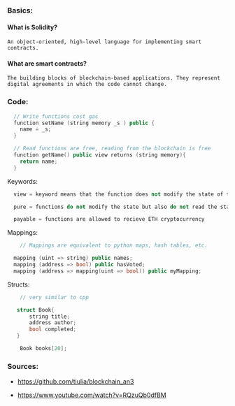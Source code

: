 
### Basics:

#### What is Solidity?

    An object-oriented, high-level language for implementing smart contracts. 

#### What are smart contracts?

    The building blocks of blockchain-based applications. They represent digital agreements in which the code cannot change.

### Code:

```cpp
  // Write functions cost gas
  function setName (string memory _s ) public {
    name = _s;
  }

  // Read functions are free, reading from the blockchain is free
  function getName() public view returns (string memory){
    return name;
  }

```

Keywords:

```cpp
  view = keyword means that the function does not modify the state of the blockchain

  pure = functions do not modify the state but also do not read the state

  payable = functions are allowed to recieve ETH cryptocurrency
```

Mappings:

```cpp
    // Mappings are equivalent to python maps, hash tables, etc.

  mapping (uint => string) public names;
  mapping (address => bool) public hasVoted;
  mapping (address => mapping(uint => bool)) public myMapping;

```


Structs:
```cpp
    // very similar to cpp

   struct Book{
       string title;
       address author;
       bool completed;
   }

    Book books[20];
```


### Sources:
- https://github.com/tiulia/blockchain_an3

- https://www.youtube.com/watch?v=RQzuQb0dfBM